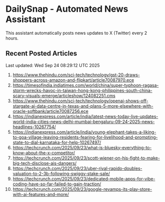 # DailySnap - Automated News Assistant

This assistant automatically posts news updates to X (Twitter) every 2 hours.

## Recent Posted Articles

Last updated: Wed Sep 24 08:29:12 UTC 2025

1. https://www.thehindu.com/sci-tech/technology/gst-20-draws-shoppers-across-amazon-and-flipkart/article70087970.ece
2. https://timesofindia.indiatimes.com/world/china/super-typhoon-ragasa-storm-wrecks-havoc-in-taiwan-hong-kong-philippines-south-china-scary-visuals-emerge/articleshow/124082251.cms
3. https://www.thehindu.com/sci-tech/technology/openai-shows-off-stargate-ai-data-centre-in-texas-and-plans-5-more-elsewhere-with-oracle-softbank/article70087256.ece
4. https://indianexpress.com/article/india/latest-news-today-live-updates-world-india-cities-news-delhi-mumbai-bengaluru-09-24-2025-news-headlines-10267754/
5. https://indianexpress.com/article/india/young-elephant-takes-a-liking-to-goa-village-leaving-residents-fearing-for-livelihood-and-prompting-state-to-dial-karnataka-for-help-10267497/
6. https://techcrunch.com/2025/09/23/what-is-bluesky-everything-to-know-about-the-x-competitor/
7. https://techcrunch.com/2025/09/23/scott-wiener-on-his-fight-to-make-big-tech-disclose-ais-dangers/
8. https://techcrunch.com/2025/09/23/uber-rival-rapido-doubles-valuation-to-2-3b-following-swiggy-stake-sale/
9. https://techcrunch.com/2025/09/23/dedicated-mobile-apps-for-vibe-coding-have-so-far-failed-to-gain-traction/
10. https://techcrunch.com/2025/09/23/google-revamps-its-play-store-with-ai-features-and-more/
